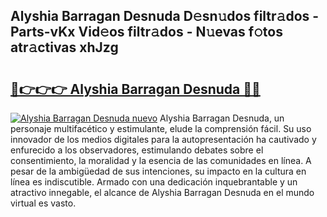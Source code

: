 ## Alyshia Barragan Desnuda D𝚎sn𝚞dos filtr𝚊dos - Parts-vKx Vid𝚎os filtr𝚊dos - N𝚞evas f𝚘tos atr𝚊ctivas xhJzg

# <h2><a href="http://mb4rjq.tromn.icu/?c=Alyshia+Barragan+Desnuda">🔗👉👉👉 Alyshia Barragan Desnuda 🔗🔗</a></h2>

[![Alyshia Barragan Desnuda nuevo](https://i.imgur.com/pEAQMta.gif)](http://mb4rjq.tromn.icu/?c=Alyshia+Barragan+Desnuda)
Alyshia Barragan Desnuda, un personaje multifacético y estimulante, elude la comprensión fácil. Su uso innovador de los medios digitales para la autopresentación ha cautivado y enfurecido a los observadores, estimulando debates sobre el consentimiento, la moralidad y la esencia de las comunidades en línea. A pesar de la ambigüedad de sus intenciones, su impacto en la cultura en línea es indiscutible. Armado con una dedicación inquebrantable y un atractivo innegable, el alcance de Alyshia Barragan Desnuda en el mundo virtual es vasto.

